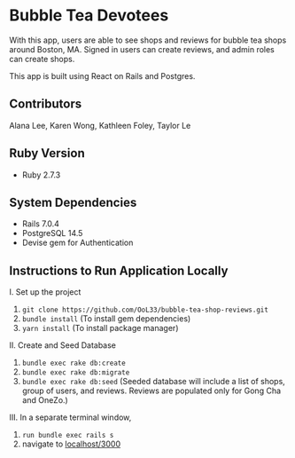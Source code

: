 # Bubble Tea Devotees

With this app, users are able to see shops and reviews for bubble tea shops around Boston, MA. Signed in users can create reviews, and admin roles can create shops.

This app is built using React on Rails and Postgres.

## Contributors

Alana Lee, Karen Wong, Kathleen Foley, Taylor Le 

## Ruby Version

- Ruby 2.7.3

## System Dependencies

- Rails 7.0.4
- PostgreSQL 14.5
- Devise gem for Authentication


## Instructions to Run Application Locally

I. Set up the project 
1. `git clone https://github.com/OoL33/bubble-tea-shop-reviews.git`
2. `bundle install` (To install gem dependencies)
3. `yarn install` (To install package manager)

II. Create and Seed Database
1. `bundle exec rake db:create`
1. `bundle exec rake db:migrate`
2. `bundle exec rake db:seed` (Seeded database will include a list of shops, group of users, and reviews. Reviews are populated only for Gong Cha and OneZo.)

III. In a separate terminal window, 
1. `run bundle exec rails s`
2. navigate to [localhost/3000](http://localhost:3000/)


